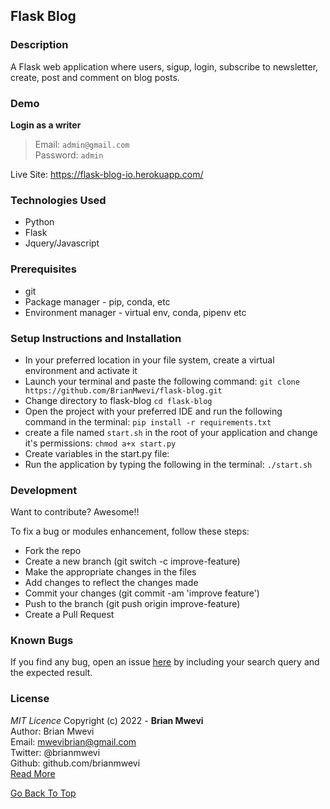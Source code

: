 ## Flask Blog

### Description

A Flask web application where users, sigup, login, subscribe to newsletter, create, post and comment on blog posts.

### Demo
**Login as a writer**<br>
> Email: ```admin@gmail.com```<br>
> Password: ```admin```<br>

Live Site: https://flask-blog-io.herokuapp.com/

### Technologies Used

- Python
- Flask
- Jquery/Javascript

### Prerequisites
- git
- Package manager - pip, conda, etc
- Environment manager - virtual env, conda, pipenv etc

### Setup Instructions and Installation
- In your preferred location in your file system, create a virtual environment and activate it
- Launch your terminal and paste the following command: `git clone https://github.com/BrianMwevi/flask-blog.git`
- Change directory to flask-blog `cd flask-blog`
- Open the project with your preferred IDE and run the following command in the terminal: `pip install -r requirements.txt`
- create a file named `start.sh` in the root of your application and change it's permissions: `chmod a+x start.py`
- Create variables in the start.py file:
- Run the application by typing the following in the terminal: `./start.sh`

### Development

Want to contribute? Awesome!!

To fix a bug or modules enhancement, follow these steps:

- Fork the repo
- Create a new branch (git switch -c improve-feature)
- Make the appropriate changes in the files
- Add changes to reflect the changes made
- Commit your changes (git commit -am 'improve feature')
- Push to the branch (git push origin improve-feature)
- Create a Pull Request

### Known Bugs

If you find any bug, open an issue [here](https://github.com/BrianMwevi/flask-blog/issues) by including your search query and the expected result.


### License

_MIT Licence_
Copyright (c) 2022 - **Brian Mwevi** <br>
Author: Brian Mwevi <br>
Email: mwevibrian@gmail.com <br>
Twitter: @brianmwevi <br>
Github: github.com/brianmwevi <br>
[Read More](https://github.com/BrianMwevi/flask-blog/blob/develop/LICENSE)


[Go Back To Top](#flask-blog)
